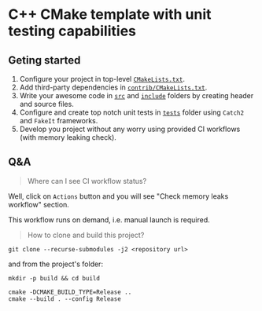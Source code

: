 # C++ CMake template with unit testing capabilities

## Geting started

1. Configure your project in top-level [`CMakeLists.txt`](CMakeLists.txt).
2. Add third-party dependencies in [`contrib/CMakeLists.txt`](contrib/CMakeLists.txt).
3. Write your awesome code in [`src`](src) and [`include`](include) folders by creating header and source files.
4. Configure and create top notch unit tests in [`tests`](tests) folder using `Catch2` and `FakeIt` frameworks.
5. Develop you project without any worry using provided CI workflows (with memory leaking check).

## Q&A

> Where can I see CI workflow status?

Well, click on `Actions` button and you will see "Check memory leaks workflow" section.

This workflow runs on demand, i.e. manual launch is required. 

>  How to clone and build this project?

```shell
git clone --recurse-submodules -j2 <repository url>
```

and from the project's folder:
```shell
mkdir -p build && cd build

cmake -DCMAKE_BUILD_TYPE=Release ..
cmake --build . --config Release
```
